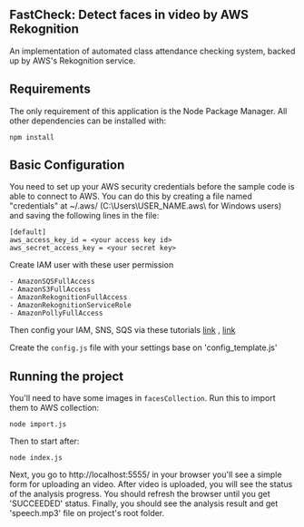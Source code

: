 
## FastCheck: Detect faces in video by AWS Rekognition

An implementation of automated class attendance checking system, backed up by AWS's Rekognition service.

## Requirements

The only requirement of this application is the Node Package Manager. All other
dependencies can be installed with:

    npm install

## Basic Configuration

You need to set up your AWS security credentials before the sample code is able
to connect to AWS. You can do this by creating a file named "credentials" at ~/.aws/ 
(C:\Users\USER_NAME\.aws\ for Windows users) and saving the following lines in the file:

    [default]
    aws_access_key_id = <your access key id>
    aws_secret_access_key = <your secret key>

Create IAM user with these user permission

	- AmazonSQSFullAccess
	- AmazonS3FullAccess
	- AmazonRekognitionFullAccess
	- AmazonRekognitionServiceRole
	- AmazonPollyFullAccess

Then config your IAM, SNS, SQS  via these tutorials [link](https://docs.aws.amazon.com/rekognition/latest/dg/video-analyzing-with-sqs.html) , [link](https://docs.aws.amazon.com/rekognition/latest/dg/api-video-roles.html)

Create the `config.js` file with your settings base on 'config_template.js'

## Running the project

You'll need to have some images in `facesCollection`. Run this to import them to AWS collection:

    node import.js

Then to start after:

    node index.js

Next, you go to http://localhost:5555/ in your browser you'll see a simple form for uploading an video.
After video is uploaded, you will see the status of the analysis progress.
You should refresh the browser until you get 'SUCCEEDED' status.
Finally, you should see the analysis result and get 'speech.mp3' file on project's root folder.
